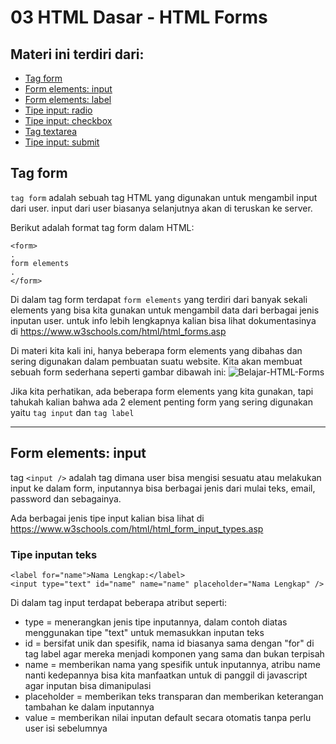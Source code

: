 # 03 HTML Dasar - HTML Forms

## Materi ini terdiri dari:
* [Tag form](https://github.com/Juwono136/SCB_Coding/tree/master/03%20HTML%20Dasar%20-%20HTML%20Forms#tag-form)
* [Form elements: input](https://github.com/Juwono136/SCB_Coding/tree/master/03%20HTML%20Dasar%20-%20HTML%20Forms#form-elements-input)
* [Form elements: label](https://github.com/Juwono136/SCB_Coding/tree/master/03%20HTML%20Dasar%20-%20HTML%20Forms#form-elements-label)
* [Tipe input: radio](https://github.com/Juwono136/SCB_Coding/tree/master/03%20HTML%20Dasar%20-%20HTML%20Forms#tipe-input-radio)
* [Tipe input: checkbox](https://github.com/Juwono136/SCB_Coding/tree/master/03%20HTML%20Dasar%20-%20HTML%20Forms#tipe-input-checkbox)
* [Tag textarea](https://github.com/Juwono136/SCB_Coding/tree/master/03%20HTML%20Dasar%20-%20HTML%20Forms#tag-textarea)
* [Tipe input: submit](https://github.com/Juwono136/SCB_Coding/tree/master/03%20HTML%20Dasar%20-%20HTML%20Forms#tipe-input-submit)

## Tag form
`tag form` adalah sebuah tag HTML yang digunakan untuk mengambil input dari user. input dari user biasanya selanjutnya akan di teruskan ke server.

Berikut adalah format tag form dalam HTML:
```html5
<form>
.
form elements
.
</form>
```

Di dalam tag form terdapat `form elements` yang terdiri dari banyak sekali elements yang bisa kita gunakan untuk mengambil data dari berbagai jenis inputan user. untuk info lebih lengkapnya kalian bisa lihat dokumentasinya di https://www.w3schools.com/html/html_forms.asp

Di materi kita kali ini, hanya beberapa form elements yang dibahas dan sering digunakan dalam pembuatan suatu website. Kita akan membuat sebuah form sederhana seperti gambar dibawah ini:
![Belajar-HTML-Forms](https://user-images.githubusercontent.com/70443393/189599331-47f4fb0b-7ad7-47b6-b120-118a2eb8be81.png)

Jika kita perhatikan, ada beberapa form elements yang kita gunakan, tapi tahukah kalian bahwa ada 2 element penting form yang sering digunakan yaitu `tag input` dan `tag label`

____

## Form elements: input
tag `<input />` adalah tag dimana user bisa mengisi sesuatu atau melakukan input ke dalam form, inputannya bisa berbagai jenis dari mulai teks, email, password dan sebagainya.

Ada berbagai jenis tipe input kalian bisa lihat di https://www.w3schools.com/html/html_form_input_types.asp

### Tipe inputan teks
```html5
<label for="name">Nama Lengkap:</label>
<input type="text" id="name" name="name" placeholder="Nama Lengkap" />
```

Di dalam tag input terdapat beberapa atribut seperti:
* type = menerangkan jenis tipe inputannya, dalam contoh diatas menggunakan tipe "text" untuk memasukkan inputan teks
* id = bersifat unik dan spesifik, nama id biasanya sama dengan "for" di tag label agar mereka menjadi komponen yang sama dan bukan terpisah
* name = memberikan nama yang spesifik untuk inputannya, atribu name nanti kedepannya bisa kita manfaatkan untuk di panggil di javascript agar inputan bisa dimanipulasi
* placeholder = memberikan teks transparan dan memberikan keterangan tambahan ke dalam inputannya
* value = memberikan nilai inputan default secara otomatis tanpa perlu user isi sebelumnya





